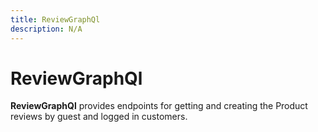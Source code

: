 ```yaml
---
title: ReviewGraphQl
description: N/A
---
```


# ReviewGraphQl

**ReviewGraphQl** provides endpoints for getting and creating the Product reviews by guest and logged in customers.
